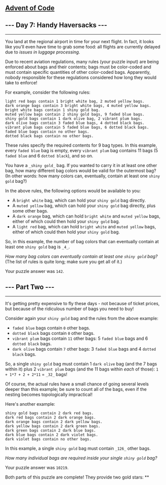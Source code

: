  ## [Advent of Code](/)

## --- Day 7: Handy Haversacks ---
--------------------------------

You land at the regional airport in time for your next flight. In fact, it looks like you'll even have time to grab some food: all flights are currently delayed due to _issues in luggage processing_.

Due to recent aviation regulations, many rules (your puzzle input) are being enforced about bags and their contents; bags must be color-coded and must contain specific quantities of other color-coded bags. Apparently, nobody responsible for these regulations considered how long they would take to enforce!

For example, consider the following rules:

    light red bags contain 1 bright white bag, 2 muted yellow bags.
    dark orange bags contain 3 bright white bags, 4 muted yellow bags.
    bright white bags contain 1 shiny gold bag.
    muted yellow bags contain 2 shiny gold bags, 9 faded blue bags.
    shiny gold bags contain 1 dark olive bag, 2 vibrant plum bags.
    dark olive bags contain 3 faded blue bags, 4 dotted black bags.
    vibrant plum bags contain 5 faded blue bags, 6 dotted black bags.
    faded blue bags contain no other bags.
    dotted black bags contain no other bags.


These rules specify the required contents for 9 bag types. In this example, every `faded blue` bag is empty, every `vibrant plum` bag contains 11 bags (5 `faded blue` and 6 `dotted black`), and so on.

You have a `_shiny gold_` bag. If you wanted to carry it in at least one other bag, how many different bag colors would be valid for the outermost bag? (In other words: how many colors can, eventually, contain at least one `shiny gold` bag?)

In the above rules, the following options would be available to you:

*   A `bright white` bag, which can hold your `shiny gold` bag directly.
*   A `muted yellow` bag, which can hold your `shiny gold` bag directly, plus some other bags.
*   A `dark orange` bag, which can hold `bright white` and `muted yellow` bags, either of which could then hold your `shiny gold` bag.
*   A `light red` bag, which can hold `bright white` and `muted yellow` bags, either of which could then hold your `shiny gold` bag.

So, in this example, the number of bag colors that can eventually contain at least one `shiny gold` bag is `_4_`.

_How many bag colors can eventually contain at least one `shiny gold` bag?_ (The list of rules is quite long; make sure you get all of it.)

Your puzzle answer was `142`.

## --- Part Two ---
-----------------

It's getting pretty expensive to fly these days - not because of ticket prices, but because of the ridiculous number of bags you need to buy!

Consider again your `shiny gold` bag and the rules from the above example:

*   `faded blue` bags contain `0` other bags.
*   `dotted black` bags contain `0` other bags.
*   `vibrant plum` bags contain `11` other bags: 5 `faded blue` bags and 6 `dotted black` bags.
*   `dark olive` bags contain `7` other bags: 3 `faded blue` bags and 4 `dotted black` bags.

So, a single `shiny gold` bag must contain 1 `dark olive` bag (and the 7 bags within it) plus 2 `vibrant plum` bags (and the 11 bags within _each_ of those): `1 + 1*7 + 2 + 2*11` = `_32_` bags!

Of course, the actual rules have a small chance of going several levels deeper than this example; be sure to count all of the bags, even if the nesting becomes topologically impractical!

Here's another example:

    shiny gold bags contain 2 dark red bags.
    dark red bags contain 2 dark orange bags.
    dark orange bags contain 2 dark yellow bags.
    dark yellow bags contain 2 dark green bags.
    dark green bags contain 2 dark blue bags.
    dark blue bags contain 2 dark violet bags.
    dark violet bags contain no other bags.


In this example, a single `shiny gold` bag must contain `_126_` other bags.

_How many individual bags are required inside your single `shiny gold` bag?_

Your puzzle answer was `10219`.

Both parts of this puzzle are complete! They provide two gold stars: \*\*
